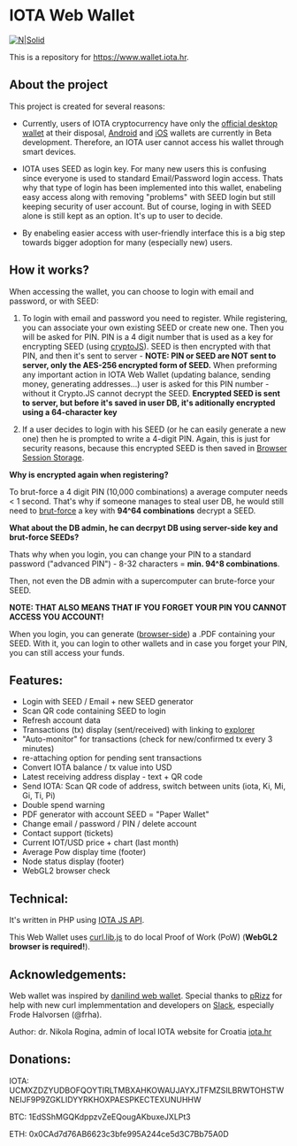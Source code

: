 IOTA Web Wallet
===================

[![N|Solid](https://www.wallet.iota.hr/img/logo-black-small.png)](https://www.wallet.iota.hr)

This is a repository for https://www.wallet.iota.hr.

About the project
-------------

This project is created for several reasons:
- Currently, users of IOTA cryptocurrency have only the [official desktop wallet](https://github.com/iotaledger/wallet/releases) at their disposal, [Android](https://github.com/iotaledger/android-wallet-app) and [iOS](https://iota.tools/wallet) wallets are currently in Beta development. Therefore, an IOTA user cannot access his wallet through smart devices.

- IOTA uses SEED as login key. For many new users this is confusing since everyone is used to standard Email/Password login access. Thats why that type of login has been implemented into this wallet, enabeling easy access along with removing "problems" with SEED login but still keeping security of user account. But of course, loging in with SEED alone is still kept as an option. It's up to user to decide.

- By enabeling easier access with user-friendly interface this is a big step towards bigger adoption for many (especially new) users.

How it works?
-------------

When accessing the wallet, you can choose to login with email and password, or with SEED:

1. To login with email and password you need to register. While registering, you can associate your own existing SEED or create new one. Then you will be asked for PIN. PIN is a 4 digit number that is used as a key for encrypting SEED (using [cryptoJS](https://code.google.com/archive/p/crypto-js/)). SEED is then encrypted with that PIN, and then it's sent to server - **NOTE: PIN or SEED are NOT sent to server, only the AES-256 encrypted form of SEED.**
When preforming any important action in IOTA Web Wallet (updating balance, sending money, generating addresses...) user is asked for this PIN number - without it Crypto.JS cannot decrypt the SEED. 
**Encrypted SEED is sent to server, but before it's saved in user DB, it's aditionally encrypted using a 64-character key**

2. If a user decides to login with his SEED (or he can easily generate a new one) then he is prompted to write a 4-digit PIN. Again, this is just for security reasons, because this encrypted SEED is then saved in [Browser Session Storage](https://www.w3schools.com/html/html5_webstorage.asp).


**Why is encrypted again when registering?**

To brut-force a 4 digit PIN (10,000 combinations) a average computer needs < 1 second. That's why if someone manages to steal user DB, he would still need to [brut-force](https://www.password-depot.com/know-how/brute-force-attacks.htm) a key with **94^64 combinations** decrypt a SEED.


**What about the DB admin, he can decrpyt DB using server-side key and brut-force SEEDs?**

Thats why when you login, you can change your PIN to a standard password ("advanced PIN") - 8-32 characters = **min. 94^8 combinations**.

Then, not even the DB admin with a supercomputer can brute-force your SEED.

**NOTE: THAT ALSO MEANS THAT IF YOU FORGET YOUR PIN YOU CANNOT ACCESS YOU ACCOUNT!**


When you login, you can generate ([browser-side](https://github.com/MrRio/jsPDF)) a .PDF containing your SEED. With it, you can login to other wallets and in case you forget your PIN, you can still access your funds.

Features:
-------------
- Login with SEED / Email + new SEED generator
- Scan QR code containing SEED to login
- Refresh account data
- Transactions (tx) display (sent/received) with linking to [explorer](https://thetangle.org)
- "Auto-monitor" for transactions (check for new/confirmed tx every 3 minutes)
- re-attaching option for pending sent transactions
- Convert IOTA balance / tx value into USD
- Latest receiving address display - text + QR code
- Send IOTA: Scan QR code of address, switch between units (iota, Ki, Mi, Gi, Ti, Pi)
- Double spend warning
- PDF generator with account SEED = "Paper Wallet"
- Change email / password / PIN / delete account
- Contact support (tickets)
- Current IOT/USD price + chart (last month)
- Average Pow display time (footer)
- Node status display (footer)
- WebGL2 browser check

Technical:
-------------
It's written in PHP using [IOTA JS API](https://github.com/iotaledger/iota.lib.js/).


This Web Wallet uses [curl.lib.js](https://github.com/iotaledger/curl.lib.js) to do local Proof of Work (PoW) (**WebGL2 browser is required!**). 


Acknowledgements:
-------------
Web wallet was inspired by [danilind web wallet](https://www.reddit.com/r/Iota/comments/6jld9z/iota_web_wallet/). Special thanks to [pRizz](https://github.com/pRizz) for help with new curl implemmentation and developers on [Slack](slack.iota.org), especially Frode Halvorsen (@frha).


Author: dr. Nikola Rogina, admin of local IOTA website for Croatia [iota.hr](https://www.iota.hr/) 

Donations:
-------------
IOTA: UCMXZDZYUDBOFQOYTIRLTMBXAHKOWAUJAYXJTFMZSILBRWTOHSTWNEIJF9P9ZGKLIDYYRKHOXPAESPKECTEXUNUHHW

BTC: 1EdSShMGQKdppzvZeEQougAKbuxeJXLPt3

ETH: 0x0CAd7d76AB6623c3bfe995A244ce5d3C7Bb75A0D
